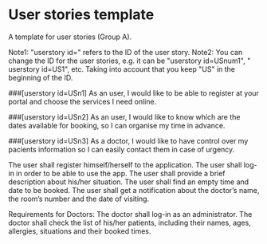 # User stories template

A template for user stories (Group A).

Note1: "userstory id=" refers to the ID of the user story. 
Note2: You can change the ID for the user stories, e.g. it can be "userstory id=USnum1", " userstory id=US1", etc. Taking into account that you keep "US" in the beginning of the ID.


###[userstory id=USn1]
As an user, I would like to be able to register at your portal and choose the services I need online. 

###[userstory id=USn2]
As an user, I would like to know which are the dates available for booking, so I can organise my time in advance.

###[userstory id=USn3]
As a doctor, I would like to have control over my pacients information so I can easily contact them in case of urgency.





The user shall register himself/herself to the application.
The user shall log-in in order to be able to use the app.
The user shall provide a brief description about his/her situation.
The user shall find an empty time and date to be booked.
The user shall get a notification about the doctor’s name, the room’s number and the date of visiting.

Requirements for Doctors:
The doctor shall  log-in as an administrator.
The doctor shall check the list of his/her patients, including their names, ages, allergies, situations and their booked times.

